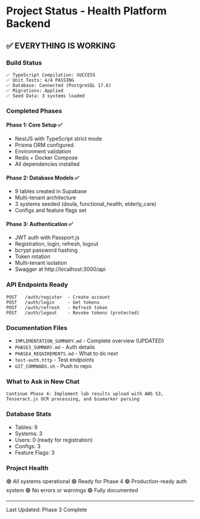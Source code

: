 # Project Status - Health Platform Backend

## ✅ EVERYTHING IS WORKING

### Build Status
```
✅ TypeScript Compilation: SUCCESS
✅ Unit Tests: 4/4 PASSING
✅ Database: Connected (PostgreSQL 17.6)
✅ Migrations: Applied
✅ Seed Data: 3 systems loaded
```

### Completed Phases

#### Phase 1: Core Setup ✅
- NestJS with TypeScript strict mode
- Prisma ORM configured
- Environment validation
- Redis + Docker Compose
- All dependencies installed

#### Phase 2: Database Models ✅
- 9 tables created in Supabase
- Multi-tenant architecture
- 3 systems seeded (doula, functional_health, elderly_care)
- Configs and feature flags set

#### Phase 3: Authentication ✅
- JWT auth with Passport.js
- Registration, login, refresh, logout
- bcrypt password hashing
- Token rotation
- Multi-tenant isolation
- Swagger at http://localhost:3000/api

### API Endpoints Ready
```
POST   /auth/register  - Create account
POST   /auth/login     - Get tokens
POST   /auth/refresh   - Refresh token
POST   /auth/logout    - Revoke tokens (protected)
```

### Documentation Files
- `IMPLEMENTATION_SUMMARY.md` - Complete overview (UPDATED)
- `PHASE3_SUMMARY.md` - Auth details
- `PHASE4_REQUIREMENTS.md` - What to do next
- `test-auth.http` - Test endpoints
- `GIT_COMMANDS.sh` - Push to repo

### What to Ask in New Chat
```
Continue Phase 4: Implement lab results upload with AWS S3, Tesseract.js OCR processing, and biomarker parsing
```

### Database Stats
- Tables: 9
- Systems: 3
- Users: 0 (ready for registration)
- Configs: 3
- Feature Flags: 3

### Project Health
🟢 All systems operational
🟢 Ready for Phase 4
🟢 Production-ready auth system
🟢 No errors or warnings
🟢 Fully documented

---
Last Updated: Phase 3 Complete
